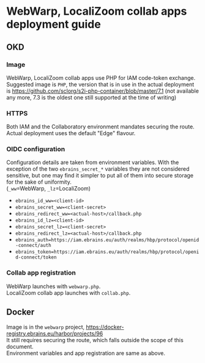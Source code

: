 # WebWarp, LocaliZoom collab apps deployment guide
## OKD
### Image
WebWarp, LocaliZoom collab apps use PHP for IAM code-token exchange. Suggested image is `PHP`, the version that is in use in the actual deployment is https://github.com/sclorg/s2i-php-container/blob/master/7.1 (not available any more, 7.3 is the oldest one still supported at the time of writing)
### HTTPS
Both IAM and the Collaboratory environment mandates securing the route. Actual deployment uses the default "Edge" flavour.
### OIDC configuration
Configuration details are taken from environment variables. With the exception of the two `ebrains_secret_*` variables they are not considered sensitive, but one may find it simpler to put all of them into secure storage for the sake of uniformity.  
(`_ww`=WebWarp, `_lz`=LocaliZoom)
* `ebrains_id_ww=<client-id>`
* `ebrains_secret_ww=<client-secret>`
* `ebrains_redirect_ww=<actual-host>/callback.php`
* `ebrains_id_lz=<client-id>`
* `ebrains_secret_lz=<client-secret>`
* `ebrains_redirect_lz=<actual-host>/callback.php`
* `ebrains_auth=https://iam.ebrains.eu/auth/realms/hbp/protocol/openid-connect/auth`
* `ebrains_token=https://iam.ebrains.eu/auth/realms/hbp/protocol/openid-connect/token`

### Collab app registration
WebWarp launches with `webwarp.php`.  
LocaliZoom collab app launches with `collab.php`.
## Docker
Image is in the `webwarp` project, https://docker-registry.ebrains.eu/harbor/projects/96  
It still requires securing the route, which falls outside the scope of this document.  
Environment variables and app registration are same as above.